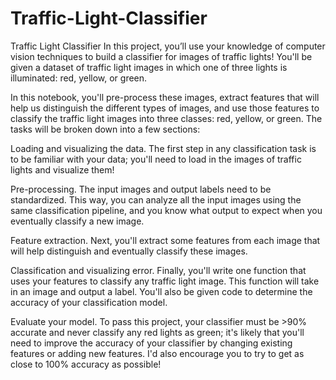 # Traffic-Light-Classifier
Traffic Light Classifier
In this project, you’ll use your knowledge of computer vision techniques to build a classifier for images of traffic lights! You'll be given a dataset of traffic light images in which one of three lights is illuminated: red, yellow, or green.

In this notebook, you'll pre-process these images, extract features that will help us distinguish the different types of images, and use those features to classify the traffic light images into three classes: red, yellow, or green. The tasks will be broken down into a few sections:

Loading and visualizing the data. The first step in any classification task is to be familiar with your data; you'll need to load in the images of traffic lights and visualize them!

Pre-processing. The input images and output labels need to be standardized. This way, you can analyze all the input images using the same classification pipeline, and you know what output to expect when you eventually classify a new image.

Feature extraction. Next, you'll extract some features from each image that will help distinguish and eventually classify these images.

Classification and visualizing error. Finally, you'll write one function that uses your features to classify any traffic light image. This function will take in an image and output a label. You'll also be given code to determine the accuracy of your classification model.

Evaluate your model. To pass this project, your classifier must be >90% accurate and never classify any red lights as green; it's likely that you'll need to improve the accuracy of your classifier by changing existing features or adding new features. I'd also encourage you to try to get as close to 100% accuracy as possible!
